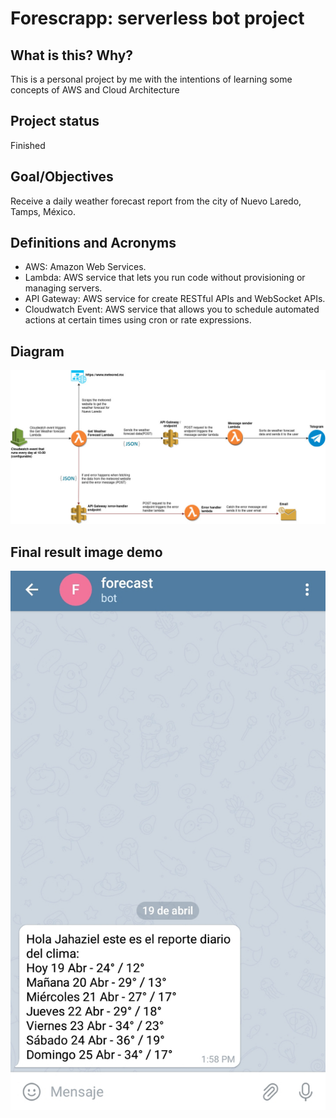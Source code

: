 # Forescrapp: serverless bot project

## What is this? Why?
This is a personal project by me with the intentions of learning some concepts of AWS and Cloud Architecture

## Project status
Finished

## Goal/Objectives
Receive a daily weather forecast report from the city of Nuevo Laredo, Tamps, México.


## Definitions and Acronyms
* AWS: Amazon Web Services.
* Lambda: AWS service that lets you run code without provisioning or managing servers.
* API Gateway: AWS service for create RESTful APIs and WebSocket APIs.
* Cloudwatch Event: AWS service that allows you to schedule automated actions at certain times using cron or rate expressions.



## Diagram
<img src="./Forescrapp.jpg">

## Final result image demo
<img src="./forescrapp_bot.jpeg">


